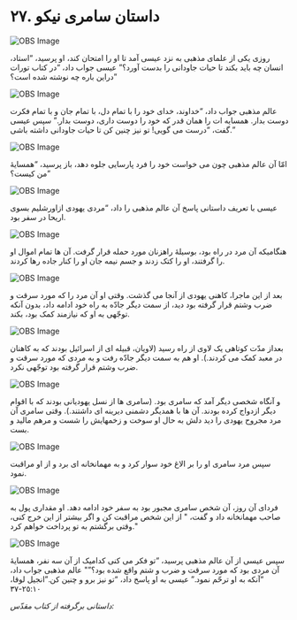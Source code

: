 # ۲۷. داستان سامری نیکو

![OBS Image](https://cdn.door43.org/obs/jpg/360px/obs-en-27-01.jpg)

روزی یکی از علمای مذهبی به نزد عیسی آمد تا او را امتحان کند، او پرسید، “استاد، انسان چه باید بکند تا حیات جاودانی را بدست آورد؟” عیسی جواب داد، “در کتاب تورات دراین باره چه نوشته شده است؟”

![OBS Image](https://cdn.door43.org/obs/jpg/360px/obs-en-27-02.jpg)

عالم مذهبی جواب داد، “خداوند، خدای خود را با تمام دل، با تمام جان و با تمام فکرت دوست بدار. همسایه ات را همان قدر که خود را دوست داری، دوست بدار.” سپس عیسی گفت، “درست می گویی! تو نیز چنین کن تا حیات جاودانی داشته باشی.”

![OBS Image](https://cdn.door43.org/obs/jpg/360px/obs-en-27-03.jpg)

امّا آن عالم مذهبی چون می خواست خود را فرد پارسایی جلوه دهد، باز پرسید، “همسایۀ من کیست؟”

![OBS Image](https://cdn.door43.org/obs/jpg/360px/obs-en-27-04.jpg)

عیسی با تعریف داستانی پاسخ آن عالم مذهبی را داد، “مردی یهودی ازاورشلیم بسوی اریحا در سفر بود.

![OBS Image](https://cdn.door43.org/obs/jpg/360px/obs-en-27-05.jpg)

هنگامیکه آن مرد در راه بود، بوسیلۀ راهزنان مورد حمله قرار گرفت. آن ها تمام اموال او را گرفتند، او را کتک زدند و جسم نیمه جان او را کنار جاده رها کردند.

![OBS Image](https://cdn.door43.org/obs/jpg/360px/obs-en-27-06.jpg)

بعد از این ماجرا، کاهنی یهودی از آنجا می گذشت. وقتی او آن مرد را که مورد سرقت و ضرب وشتم قرار گرفته بود دید، از سمت دیگر جادّه به راه خود ادامه داد، بدون آنکه توجّهی به او که نیازمند کمک بود، بکند.

![OBS Image](https://cdn.door43.org/obs/jpg/360px/obs-en-27-07.jpg)

بعداز مدّت کوتاهی یک لاوی از راه رسید (لاویان، قبیله ای از اسرائیل بودند که به کاهنان در معبد کمک می کردند.). او هم به سمت دیگر جادّه رفت و به مردی که مورد سرقت و ضرب وشتم قرار گرفته بود توجّهی نکرد.

![OBS Image](https://cdn.door43.org/obs/jpg/360px/obs-en-27-08.jpg)

و آنگاه شخصی دیگر آمد که سامری بود. (سامری ها از نسل یهودیانی بودند که با اقوام دیگر ازدواج کرده بودند. آن ها با همدیگر دشمنی دیرینه ای داشتند.). وقتی سامری آن مرد مجروح یهودی را دید دلش به حال او سوخت و زخمهایش را شست و مرهم مالید و بست.

![OBS Image](https://cdn.door43.org/obs/jpg/360px/obs-en-27-09.jpg)

سپس مرد سامری او را بر الاغ خود سوار کرد و به مهمانخانه ای برد و از او مراقبت نمود.

![OBS Image](https://cdn.door43.org/obs/jpg/360px/obs-en-27-10.jpg)

فردای آن روز، آن شخص سامری مجبور بود به سفر خود ادامه دهد. او مقداری پول به صاحب مهمانخانه داد و گفت، " از این شخص مراقبت کن و اگر بیشتر از این خرج کنی، وقتی برگشتم به تو پرداخت خواهم کرد."

![OBS Image](https://cdn.door43.org/obs/jpg/360px/obs-en-27-11.jpg)

سپس عیسی از آن عالم مذهبی پرسید، “تو فکر می کنی کدامیک از آن سه نفر، همسایۀ آن مردی بود که مورد سرقت و ضرب و شتم واقع شده بود؟”" عالم مذهبی جواب داد، “آنکه به او ترحّم نمود.” عیسی به او پاسخ داد، “تو نیز برو و چنین کن.”انجیل لوقا، ٢٥:١٠-٣٧

_داستانی برگرفته از کتاب مقدّس:_